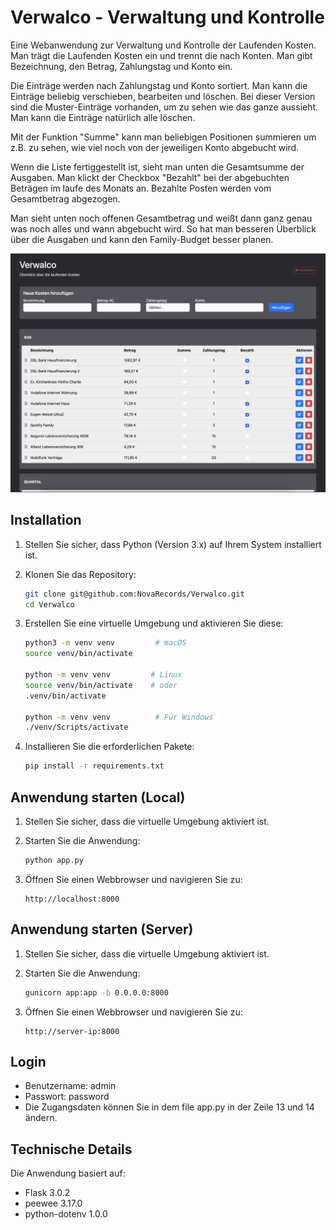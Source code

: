 # Verwalco - Verwaltung und Kontrolle

Eine Webanwendung zur Verwaltung und Kontrolle der Laufenden Kosten.
Man trägt die Laufenden Kosten ein und trennt die nach Konten.
Man gibt Bezeichnung, den Betrag, Zahlungstag und Konto ein.

Die Einträge werden nach Zahlungstag und Konto sortiert.
Man kann die Einträge beliebig verschieben, bearbeiten und löschen.
Bei dieser Version sind die Muster-Einträge vorhanden, um zu sehen 
wie das ganze aussieht. Man kann die Einträge natürlich alle löschen.

Mit der Funktion "Summe" kann man beliebigen Positionen summieren um z.B. zu sehen, 
wie viel noch von der jeweiligen Konto abgebucht wird.

Wenn die Liste fertiggestellt ist, sieht man unten die Gesamtsumme der Ausgaben.
Man klickt der Checkbox "Bezahlt" bei der abgebuchten Beträgen im laufe des Monats an.
Bezahlte Posten werden vom Gesamtbetrag abgezogen. 

Man sieht unten noch offenen Gesamtbetrag und weißt dann ganz genau was noch alles
und wann abgebucht wird. So hat man besseren Überblick über die Ausgaben und kann
den Family-Budget besser planen.

<img src="Verwalco.png">

## Installation

1. Stellen Sie sicher, dass Python (Version 3.x) auf Ihrem System installiert ist.

2. Klonen Sie das Repository:
   ```bash
   git clone git@github.com:NovaRecords/Verwalco.git
   cd Verwalco
   ```

3. Erstellen Sie eine virtuelle Umgebung und aktivieren Sie diese:
   ```bash
   python3 -m venv venv         # macOS
   source venv/bin/activate

   python -m venv venv         # Linux
   source venv/bin/activate    # oder
   .venv/bin/activate
   
   python -m venv venv          # Für Windows
   ./venv/Scripts/activate  
   ```

4. Installieren Sie die erforderlichen Pakete:
   ```bash
   pip install -r requirements.txt
   ```

## Anwendung starten (Local)

1. Stellen Sie sicher, dass die virtuelle Umgebung aktiviert ist.

2. Starten Sie die Anwendung:
   ```bash
   python app.py
   ```

3. Öffnen Sie einen Webbrowser und navigieren Sie zu:
   ```
   http://localhost:8000
   ```

## Anwendung starten (Server)

1. Stellen Sie sicher, dass die virtuelle Umgebung aktiviert ist.

2. Starten Sie die Anwendung:
   ```bash
   gunicorn app:app -b 0.0.0.0:8000
   ```

3. Öffnen Sie einen Webbrowser und navigieren Sie zu:
   ```
   http://server-ip:8000
   ```

## Login

- Benutzername: admin
- Passwort: password
- Die Zugangsdaten können Sie in dem 
file app.py in der Zeile 13 und 14 ändern.

## Technische Details

Die Anwendung basiert auf:
- Flask 3.0.2
- peewee 3.17.0
- python-dotenv 1.0.0

